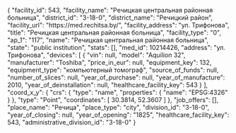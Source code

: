 {
    "facility_id": 543,
    "facility_name": "Речицкая центральная районная больница",
    "district_id": "3-18-0",
    "district_name": "Речицкий район",
    "facility_url": "https:\/\/med.rechitsa.by\/",
    "facility_address": "ул. Трифонова",
    "title": "Речицкая центральная районная больница",
    "facility_type": "0",
    "ap_1": "117",
    "name": "Речицкая центральная районная больница",
    "state": "public institution",
    "stats": [],
    "med_id": 10214426,
    "address": "ул. Трифонова",
    "devices": [
        {
            "vin": null,
            "model": "Aquilion 32",
            "manufacturer": "Toshiba",
            "price_in_eur": null,
            "equipment_key": 132,
            "equipment_type": "компьютерный томограф",
            "source_of_funds": null,
            "number_of_slices": null,
            "year_of_purchase": null,
            "year_of_manufacture": 2010,
            "year_of_deinstallation": null,
            "healthcare_facility_key": 543
        }
    ],
    "coord_x_y": {
        "crs": {
            "type": "name",
            "properties": {
                "name": "EPSG:4326"
            }
        },
        "type": "Point",
        "coordinates": [
            30.3814,
            52.3607
        ]
    },
    "job_offers": [],
    "place_name": "Речица",
    "place_type": "city",
    "division_id": "3-18-0",
    "year_of_closing": null,
    "year_of_opening": "1825",
    "healthcare_facility_key": 543,
    "administrative_division_id": "3-18-0"
}